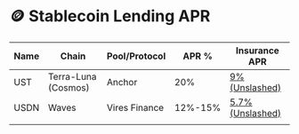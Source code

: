 # 🪙 Stablecoin Lending APR

| Name | Chain               | Pool/Protocol | APR %   | Insurance APR                                           |
| ---- | ------------------- | ------------- | ------- | ------------------------------------------------------- |
| UST  | Terra-Luna (Cosmos) | Anchor        | 20%     | [9% (Unslashed)](https://app.unslashed.finance/cover)   |
| USDN | Waves               | Vires Finance | 12%-15% | [5.7% (Unslashed)](https://app.unslashed.finance/cover) |
|      |                     |               |         |                                                         |

